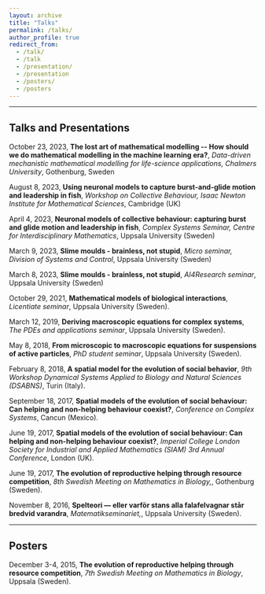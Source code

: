 ```yaml
---
layout: archive
title: "Talks"
permalink: /talks/
author_profile: true
redirect_from: 
  - /talk/
  - /talk
  - /presentation/
  - /presentation
  - /posters/
  - /posters
---
```

  
---
## Talks and Presentations

October 23, 2023, **The lost art of mathematical modelling -- How should we do mathematical modelling in the machine learning era?**, *Data-driven mechanistic mathematical modelling for life-science applications, Chalmers University*, Gothenburg, Sweden

August 8, 2023, **Using neuronal models to capture burst-and-glide motion and leadership in fish**, *Workshop on Collective Behaviour, Isaac Newton Institute for Mathematical Sciences*, Cambridge (UK)

April 4, 2023, **Neuronal models of collective behaviour: capturing burst and glide motion and leadership in fish**, *Complex Systems Seminar, Centre for Interdisciplinary Mathematics*, Uppsala University (Sweden)

March 9, 2023, **Slime moulds - brainless, not stupid**, *Micro seminar, Division of Systems and Control*, Uppsala University (Sweden)

March 8, 2023, **Slime moulds - brainless, not stupid**, *AI4Research seminar*, Uppsala University (Sweden)

October 29, 2021, **Mathematical models of biological interactions**, *Licentiate seminar*, Uppsala University (Sweden).

March 12, 2019, **Deriving macroscopic equations for complex systems**, *The PDEs and applications seminar*, Uppsala University (Sweden).

May 8, 2018, **From microscopic to macroscopic equations for
suspensions of active particles**, *PhD student seminar*, Uppsala University (Sweden).

February 8, 2018, **A spatial model for the evolution of social behavior**, 
*9th Workshop Dynamical Systems Applied to Biology and Natural Sciences (DSABNS)*,  Turin (Italy).

September 18, 2017, **Spatial models of the evolution of social behaviour: Can helping and non-helping behaviour coexist?**, 
*Conference on Complex Systems*, Cancun (Mexico).

June 19, 2017, **Spatial models of the evolution of social behaviour: Can helping and non-helping behaviour coexist?**, 
*Imperial College London Society for Industrial and Applied Mathematics (SIAM) 3rd Annual Conference*, London (UK).


June 19, 2017, **The evolution of reproductive helping through resource competition**, 
*8th Swedish Meeting on Mathematics in Biology,*, Gothenburg (Sweden).


November 8, 2016, **Spelteori — eller varför stans alla falafelvagnar står bredvid varandra**, 
*Matematikseminariet,*, Uppsala University (Sweden).


---
## Posters

December 3-4, 2015, **The evolution of reproductive helping through resource competition**, *7th Swedish Meeting on Mathematics in Biology*, Uppsala (Sweden).

